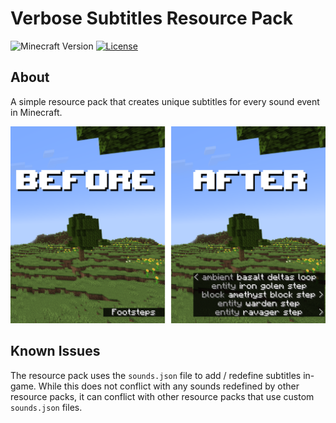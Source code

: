 # Verbose Subtitles Resource Pack
![Minecraft Version](https://img.shields.io/badge/Minecraft%20Version-1.20.6-blue?style=flat-square)
[![License](https://img.shields.io/github/license/FlamedDogo99/VerboseSubtitles?style=flat-square)](https://github.com/FlamedDogo99/VerboseSubtitles/blob/main/LICENSE)

## About

A simple resource pack that creates unique subtitles for every sound event in Minecraft.


<div align="center">

![Armor](screenshots/preview.png)

</div>

## Known Issues

The resource pack uses the `sounds.json` file to add / redefine subtitles in-game. While this does not conflict with any sounds redefined by other resource packs, it can conflict with other resource packs that use custom `sounds.json` files.

